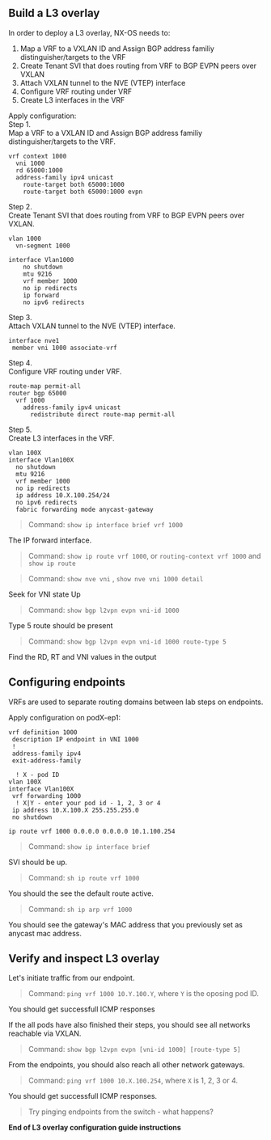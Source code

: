 
## Build a L3 overlay

In order to deploy a L3 overlay, NX-OS needs to:
1. Map a VRF to a VXLAN ID and Assign BGP address familiy distinguisher/targets to the VRF
2. Create Tenant SVI that does routing from VRF to BGP EVPN peers over VXLAN
3. Attach VXLAN tunnel to the NVE (VTEP) interface
4. Configure VRF routing under VRF
5. Create L3 interfaces in the VRF

Apply configuration:  
Step 1.  
Map a VRF to a VXLAN ID and Assign BGP address familiy distinguisher/targets to the VRF.
```
vrf context 1000
  vni 1000
  rd 65000:1000
  address-family ipv4 unicast
    route-target both 65000:1000
    route-target both 65000:1000 evpn 
```
Step 2.  
Create Tenant SVI that does routing from VRF to BGP EVPN peers over VXLAN.
```
vlan 1000
  vn-segment 1000

interface Vlan1000
    no shutdown
    mtu 9216
    vrf member 1000
    no ip redirects
    ip forward
    no ipv6 redirects
```
Step 3.  
Attach VXLAN tunnel to the NVE (VTEP) interface.
```
interface nve1
 member vni 1000 associate-vrf
```
Step 4.  
Configure VRF routing under VRF.
```
route-map permit-all
router bgp 65000
  vrf 1000
    address-family ipv4 unicast
      redistribute direct route-map permit-all
```
Step 5.  
Create L3 interfaces in the VRF.
```
vlan 100X
interface Vlan100X
  no shutdown
  mtu 9216
  vrf member 1000
  no ip redirects
  ip address 10.X.100.254/24
  no ipv6 redirects
  fabric forwarding mode anycast-gateway
```

> Command: `show ip interface brief vrf 1000`  
  
The IP forward interface.  
  
> Command: `show ip route vrf 1000`, or `routing-context vrf 1000` and `show ip route`  

> Command: `show nve vni` , `show nve vni 1000 detail`  
  
Seek for VNI state Up  

> Command: `show bgp l2vpn evpn vni-id 1000`  
  
Type 5 route should be present  

> Command: `show bgp l2vpn evpn vni-id 1000 route-type 5`  
  
Find the RD, RT and VNI values in the output  

## Configuring endpoints

VRFs are used to separate routing domains between lab steps on endpoints.  
  
Apply configuration on podX-ep1:
```
vrf definition 1000
 description IP endpoint in VNI 1000
 !
 address-family ipv4
 exit-address-family

  ! X - pod ID
vlan 100X 
interface Vlan100X
 vrf forwarding 1000
  ! X|Y - enter your pod id - 1, 2, 3 or 4
 ip address 10.X.100.X 255.255.255.0
 no shutdown

ip route vrf 1000 0.0.0.0 0.0.0.0 10.1.100.254
```

> Command: `show ip interface brief`  

SVI should be up.
> Command: `sh ip route vrf 1000`  

You should the see the default route active.
> Command: `sh ip arp vrf 1000`  

You should see the gateway's MAC address that you previously set as anycast mac address.

## Verify and inspect L3 overlay

Let's initiate traffic from our endpoint.
> Command: `ping vrf 1000 10.Y.100.Y`, where `Y` is the oposing pod ID.  

You should get successfull ICMP responses  

If the all pods have also finished their steps, you should see all networks reachable via VXLAN.
> Command: `show bgp l2vpn evpn [vni-id 1000] [route-type 5]`  

From the endpoints, you should also reach all other network gateways.
> Command: `ping vrf 1000 10.X.100.254`, where `X` is 1, 2, 3 or 4.  

You should get successfull ICMP responses.

> Try pinging endpoints from the switch - what happens?  

**End of L3 overlay configuration guide instructions**